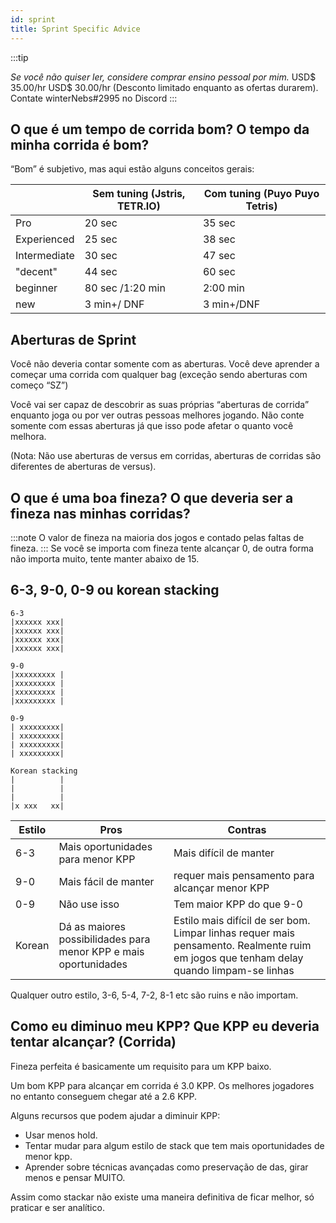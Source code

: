 ```yaml
---
id: sprint
title: Sprint Specific Advice
---
```


:::tip

*Se você não quiser ler, considere comprar ensino pessoal por mim.* USD$ 35.00/hr USD$ 30.00/hr (Desconto limitado enquanto as ofertas durarem). Contate winterNebs#2995 no Discord
:::

## O que é um tempo de corrida bom? O tempo da minha corrida é bom?

“Bom” é subjetivo, mas aqui estão alguns conceitos gerais:

|              | Sem tuning (Jstris, TETR.IO)| Com tuning (Puyo Puyo Tetris) |
| ------------ | --------------------------- | ----------------------------- |
| Pro          | 20 sec                      | 35 sec                        |
| Experienced  | 25 sec                      | 38 sec                        |
| Intermediate | 30 sec                      | 47 sec                        |
| "decent"     | 44 sec                      | 60 sec                        |
| beginner     | 80 sec /1:20 min            | 2:00 min                      |
| new          | 3 min+/ DNF                 | 3 min+/DNF                    |

## Aberturas de Sprint

Você não deveria contar somente com as aberturas. Você deve aprender a começar uma corrida com qualquer bag (exceção sendo aberturas com começo “SZ”)

Você vai ser capaz de descobrir as suas próprias “aberturas de corrida” enquanto joga ou por ver outras pessoas melhores jogando. Não conte somente com essas aberturas já que isso pode afetar o quanto você melhora.

(Nota: Não use aberturas de versus em corridas, aberturas de corridas são diferentes de aberturas de versus).

## O que é uma boa fineza? O que deveria ser a fineza nas minhas corridas?

:::note
O valor de fineza na maioria dos jogos e contado pelas faltas de fineza. 
:::
Se você se importa com fineza tente alcançar 0, de outra forma não importa muito, tente manter abaixo de 15.

## 6-3, 9-0, 0-9 ou korean stacking

```
6-3
|xxxxxx xxx|
|xxxxxx xxx|
|xxxxxx xxx|
|xxxxxx xxx|

9-0 
|xxxxxxxxx |
|xxxxxxxxx |
|xxxxxxxxx |
|xxxxxxxxx |

0-9 
| xxxxxxxxx|
| xxxxxxxxx|
| xxxxxxxxx|
| xxxxxxxxx|

Korean stacking
|          |
|          |
|          |
|x xxx   xx|
```

| Estilo    | Pros                                             | Contras                                                      |
| --------- | ------------------------------------------------ | ------------------------------------------------------------ |
| 6-3       | Mais oportunidades para menor KPP                | Mais difícil de manter                                       |
| 9-0       | Mais fácil de manter                             | requer mais pensamento para alcançar menor KPP               |
| 0-9       | Não use isso                                     | Tem maior KPP do que 9-0                                     |
| Korean    | Dá as maiores possibilidades para menor KPP e mais oportunidades | Estilo mais difícil de ser bom. Limpar linhas requer mais pensamento. Realmente ruim em jogos que tenham delay quando limpam-se linhas |

Qualquer outro estilo, 3-6, 5-4, 7-2, 8-1 etc são ruins e não importam. 

## Como eu diminuo meu KPP? Que KPP eu deveria tentar alcançar? (Corrida)

Fineza perfeita é basicamente um requisito para um KPP baixo.

Um bom KPP para alcançar em corrida é 3.0 KPP. Os melhores jogadores no entanto conseguem chegar até a 2.6 KPP.

Alguns recursos que podem ajudar a diminuir KPP:

- Usar menos hold. 
- Tentar mudar para algum estilo de stack que tem mais oportunidades de menor kpp. 
- Aprender sobre técnicas avançadas como preservação de das, girar menos e pensar MUITO.

Assim como stackar não existe uma maneira definitiva de ficar melhor, só praticar e ser analítico. 


